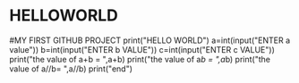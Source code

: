 # HELLOWORLD
#MY FIRST GITHUB PROJECT
print("HELLO WORLD")
a=int(input("ENTER a value"))
b=int(input("ENTER b VALUE"))
c=int(input("ENTER c VALUE"))
print("the value of a+b = ",a+b)
print("the value of a*b = ",a*b)
print("the value of a//b= ",a//b)
print("end")
